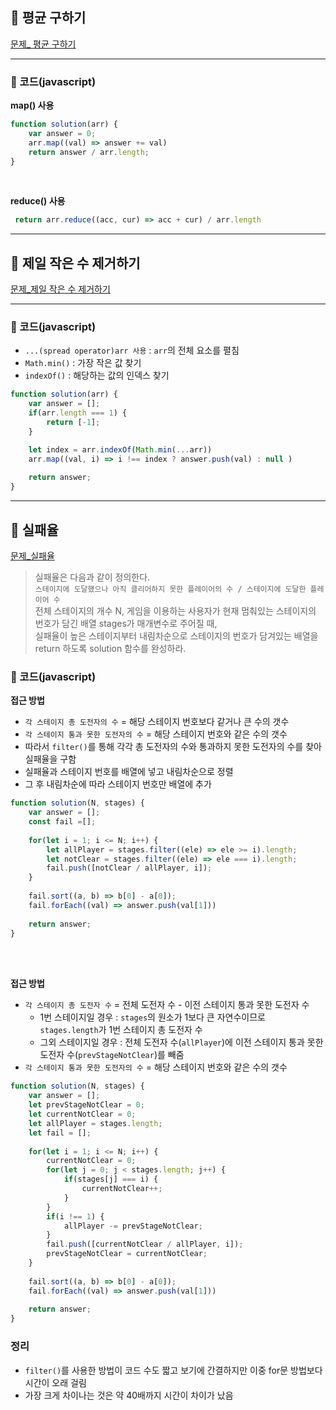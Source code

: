 ## 📝 평균 구하기
[문제_ 평균 구하기](https://programmers.co.kr/learn/courses/30/lessons/12944)

----
### 📍 코드(javascript)
**map() 사용**

```javascript
function solution(arr) {
    var answer = 0;
    arr.map((val) => answer += val)
    return answer / arr.length;
}
```

<br />

**reduce() 사용**
```javascript
 return arr.reduce((acc, cur) => acc + cur) / arr.length
```

----
## 📝 제일 작은 수 제거하기
[문제_제일 작은 수 제거하기](https://programmers.co.kr/learn/courses/30/lessons/12935)

---

### 📍 코드(javascript)
- `...(spread operator)arr 사용` : `arr`의 전체 요소를 펼침     
- `Math.min()` : 가장 작은 값 찾기
- `indexOf()` : 해당하는 값의 인덱스 찾기

```javascript
function solution(arr) {
    var answer = [];
    if(arr.length === 1) {
        return [-1];
    }

    let index = arr.indexOf(Math.min(...arr))
    arr.map((val, i) => i !== index ? answer.push(val) : null )
    
    return answer;
}
```

----

## 📝 실패율

[문제_실패율](https://programmers.co.kr/learn/courses/30/lessons/42889#qna)

> 실패율은 다음과 같이 정의한다.     
`스테이지에 도달했으나 아직 클리어하지 못한 플레이어의 수 / 스테이지에 도달한 플레이어 수`    
전체 스테이지의 개수 N, 게임을 이용하는 사용자가 현재 멈춰있는 스테이지의 번호가 담긴 배열 stages가 매개변수로 주어질 때,      
실패율이 높은 스테이지부터 내림차순으로 스테이지의 번호가 담겨있는 배열을 return 하도록 solution 함수를 완성하라.

### 📍 코드(javascript)

**접근 방법**
- `각 스테이지 총 도전자의 수` = 해당 스테이지 번호보다 같거나 큰 수의 갯수
- `각 스테이지 통과 못한 도전자의 수` = 해당 스테이지 번호와 같은 수의 갯수
- 따라서 `filter()`를 통해 각각 총 도전자의 수와 통과하지 못한 도전자의 수를 찾아 실패율을 구함
- 실패율과 스테이지 번호를 배열에 넣고 내림차순으로 정렬
- 그 후 내림차순에 따라 스테이지 번호만 배열에 추가

```javascript
function solution(N, stages) {
    var answer = [];
    const fail =[];
    
    for(let i = 1; i <= N; i++) {
        let allPlayer = stages.filter((ele) => ele >= i).length;
        let notClear = stages.filter((ele) => ele === i).length;
        fail.push([notClear / allPlayer, i]);
    }
    
    fail.sort((a, b) => b[0] - a[0]);   
    fail.forEach((val) => answer.push(val[1]))
    
    return answer;
}
```


<br />
<br />

**접근 방법**
- `각 스테이지 총 도전자 수` = 전체 도전자 수 - 이전 스테이지 통과 못한 도전자 수
    - 1번 스테이지일 경우 : `stages`의 원소가 1보다 큰 자연수이므로 `stages.length`가 1번 스테이지 총 도전자 수
    - 그외 스테이지일 경우 : 전체 도전자 수(`allPlayer`)에 이전 스테이지 통과 못한 도전자 수(`prevStageNotClear`)를 빼줌
- `각 스테이지 통과 못한 도전자의 수` = 해당 스테이지 번호와 같은 수의 갯수

```javascript
function solution(N, stages) {
    var answer = [];
    let prevStageNotClear = 0;
    let currentNotClear = 0;
    let allPlayer = stages.length;
    let fail = [];
    
    for(let i = 1; i <= N; i++) {
        currentNotClear = 0;
        for(let j = 0; j < stages.length; j++) {
            if(stages[j] === i) {
                currentNotClear++;
            }
        }
        if(i !== 1) {
            allPlayer -= prevStageNotClear;
        }
        fail.push([currentNotClear / allPlayer, i]);
        prevStageNotClear = currentNotClear;
    }
    
    fail.sort((a, b) => b[0] - a[0]);
    fail.forEach((val) => answer.push(val[1]))
    
    return answer;
}
```


### 정리
- `filter()`를 사용한 방법이 코드 수도 짧고 보기에 간결하지만 이중 for문 방법보다 시간이 오래 걸림
- 가장 크게 차이나는 것은 약 40배까지 시간이 차이가 났음
